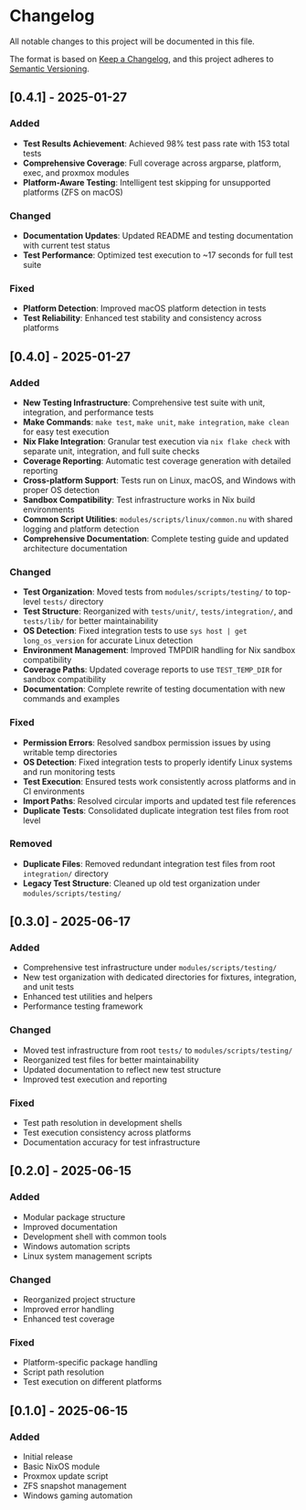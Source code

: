 # Changelog

All notable changes to this project will be documented in this file.

The format is based on [Keep a Changelog](https://keepachangelog.com/en/1.0.0/),
and this project adheres to [Semantic Versioning](https://semver.org/spec/v2.0.0.html).

## [0.4.1] - 2025-01-27

### Added

- **Test Results Achievement**: Achieved 98% test pass rate with 153 total tests
- **Comprehensive Coverage**: Full coverage across argparse, platform, exec, and proxmox modules
- **Platform-Aware Testing**: Intelligent test skipping for unsupported platforms (ZFS on macOS)

### Changed

- **Documentation Updates**: Updated README and testing documentation with current test status
- **Test Performance**: Optimized test execution to ~17 seconds for full test suite

### Fixed

- **Platform Detection**: Improved macOS platform detection in tests
- **Test Reliability**: Enhanced test stability and consistency across platforms

## [0.4.0] - 2025-01-27

### Added

- **New Testing Infrastructure**: Comprehensive test suite with unit, integration, and performance tests
- **Make Commands**: `make test`, `make unit`, `make integration`, `make clean` for easy test execution
- **Nix Flake Integration**: Granular test execution via `nix flake check` with separate unit, integration, and full suite checks
- **Coverage Reporting**: Automatic test coverage generation with detailed reporting
- **Cross-platform Support**: Tests run on Linux, macOS, and Windows with proper OS detection
- **Sandbox Compatibility**: Test infrastructure works in Nix build environments
- **Common Script Utilities**: `modules/scripts/linux/common.nu` with shared logging and platform detection
- **Comprehensive Documentation**: Complete testing guide and updated architecture documentation

### Changed

- **Test Organization**: Moved tests from `modules/scripts/testing/` to top-level `tests/` directory
- **Test Structure**: Reorganized with `tests/unit/`, `tests/integration/`, and `tests/lib/` for better maintainability
- **OS Detection**: Fixed integration tests to use `sys host | get long_os_version` for accurate Linux detection
- **Environment Management**: Improved TMPDIR handling for Nix sandbox compatibility
- **Coverage Paths**: Updated coverage reports to use `TEST_TEMP_DIR` for sandbox compatibility
- **Documentation**: Complete rewrite of testing documentation with new commands and examples

### Fixed

- **Permission Errors**: Resolved sandbox permission issues by using writable temp directories
- **OS Detection**: Fixed integration tests to properly identify Linux systems and run monitoring tests
- **Test Execution**: Ensured tests work consistently across platforms and in CI environments
- **Import Paths**: Resolved circular imports and updated test file references
- **Duplicate Tests**: Consolidated duplicate integration test files from root level

### Removed

- **Duplicate Files**: Removed redundant integration test files from root `integration/` directory
- **Legacy Test Structure**: Cleaned up old test organization under `modules/scripts/testing/`

## [0.3.0] - 2025-06-17

### Added

- Comprehensive test infrastructure under `modules/scripts/testing/`
- New test organization with dedicated directories for fixtures, integration, and unit tests
- Enhanced test utilities and helpers
- Performance testing framework

### Changed

- Moved test infrastructure from root `tests/` to `modules/scripts/testing/`
- Reorganized test files for better maintainability
- Updated documentation to reflect new test structure
- Improved test execution and reporting

### Fixed

- Test path resolution in development shells
- Test execution consistency across platforms
- Documentation accuracy for test infrastructure

## [0.2.0] - 2025-06-15

### Added

- Modular package structure
- Improved documentation
- Development shell with common tools
- Windows automation scripts
- Linux system management scripts

### Changed

- Reorganized project structure
- Improved error handling
- Enhanced test coverage

### Fixed

- Platform-specific package handling
- Script path resolution
- Test execution on different platforms

## [0.1.0] - 2025-06-15

### Added

- Initial release
- Basic NixOS module
- Proxmox update script
- ZFS snapshot management
- Windows gaming automation
